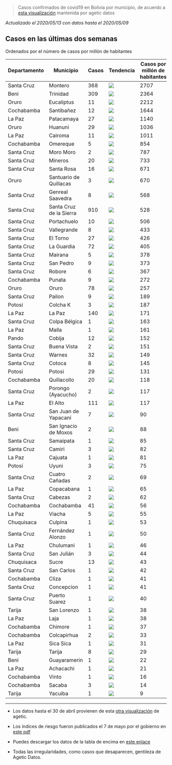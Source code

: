 > Casos confirmados de covid19 en Bolivia por municipio, de acuerdo a [esta visualización](https://datosagt2020.carto.com/builder/c1cdf57c-a007-4f3f-883a-c25ebdc50986/embed) mantenida por agetic datos

_Actualizado el 2020/05/13 con datos hasta el 2020/05/09_

## Casos en las últimas dos semanas

Ordenados por el número de casos por millón de habitantes

| Departamento   | Municipio               |   Casos | Tendencia                                      |   Casos por millón de habitantes |   Desde el 04-29 |   Recuperados |   Decesos |   Índice de riesgo |
|----------------|-------------------------|---------|------------------------------------------------|----------------------------------|------------------|---------------|-----------|--------------------|
| Santa Cruz     | Montero                 |     368 | <img src="plots/montero.png"/>                 |                             2707 |              221 |            11 |        11 |              0.361 |
| Beni           | Trinidad                |     309 | <img src="plots/trinidad.png"/>                |                             2364 |              243 |             0 |        23 |              0.239 |
| Oruro          | Eucaliptus              |      11 | <img src="plots/eucaliptus.png"/>              |                             2212 |                2 |             0 |         4 |              0.355 |
| Cochabamba     | Santibañez              |      12 | <img src="plots/santibañez.png"/>              |                             1644 |                0 |             8 |         0 |              0.419 |
| La Paz         | Patacamaya              |      27 | <img src="plots/patacamaya.png"/>              |                             1140 |                4 |             3 |         1 |              0.549 |
| Oruro          | Huanuni                 |      29 | <img src="plots/huanuni.png"/>                 |                             1036 |                9 |             4 |         0 |              0.637 |
| La Paz         | Cairoma                 |      11 | <img src="plots/cairoma.png"/>                 |                             1011 |               -1 |             1 |         0 |              0.522 |
| Cochabamba     | Omereque                |       5 | <img src="plots/omereque.png"/>                |                              854 |                0 |             4 |         0 |              0.612 |
| Santa Cruz     | Moro Moro               |       2 | <img src="plots/moro-moro.png"/>               |                              787 |                2 |             0 |         0 |              0.911 |
| Santa Cruz     | Mineros                 |      20 | <img src="plots/mineros.png"/>                 |                              733 |               19 |             0 |         0 |              0.702 |
| Santa Cruz     | Santa Rosa              |      16 | <img src="plots/santa-rosa.png"/>              |                              671 |                0 |             0 |         0 |              0.632 |
| Oruro          | Santuario de Quillacas  |       3 | <img src="plots/santuario-de-quillacas.png"/>  |                              670 |                0 |             2 |         0 |              0.639 |
| Santa Cruz     | Genreal Saavedra        |       8 | <img src="plots/genreal-saavedra.png"/>        |                              568 |                3 |             0 |         0 |              0.703 |
| Santa Cruz     | Santa Cruz de la Sierra |     910 | <img src="plots/santa-cruz-de-la-sierra.png"/> |                              528 |              549 |            48 |        38 |              0.655 |
| Santa Cruz     | Portachuelo             |      10 | <img src="plots/portachuelo.png"/>             |                              506 |                9 |             0 |         0 |              0.745 |
| Santa Cruz     | Vallegrande             |       8 | <img src="plots/vallegrande.png"/>             |                              433 |                0 |             4 |         0 |              0.675 |
| Santa Cruz     | El Torno                |      27 | <img src="plots/el-torno.png"/>                |                              426 |               23 |             0 |         0 |              0.684 |
| Santa Cruz     | La Guardia              |      72 | <img src="plots/la-guardia.png"/>              |                              405 |               38 |             0 |         3 |              0.661 |
| Santa Cruz     | Mairana                 |       5 | <img src="plots/mairana.png"/>                 |                              378 |                4 |             0 |         1 |              0.764 |
| Santa Cruz     | San Pedro               |       9 | <img src="plots/san-pedro.png"/>               |                              373 |                8 |             0 |         0 |              0.776 |
| Santa Cruz     | Robore                  |       6 | <img src="plots/robore.png"/>                  |                              367 |                1 |             3 |         1 |              0.695 |
| Cochabamba     | Punata                  |       9 | <img src="plots/punata.png"/>                  |                              272 |                0 |             0 |         1 |              0.724 |
| Oruro          | Oruro                   |      78 | <img src="plots/oruro.png"/>                   |                              257 |                8 |            22 |         5 |              0.713 |
| Santa Cruz     | Pailon                  |       9 | <img src="plots/pailon.png"/>                  |                              189 |                6 |             0 |         0 |              0.750 |
| Potosí         | Colcha K                |       3 | <img src="plots/colcha-k.png"/>                |                              187 |                0 |             0 |         0 |              0.818 |
| La Paz         | La Paz                  |     140 | <img src="plots/la-paz.png"/>                  |                              171 |               34 |            30 |         7 |              0.669 |
| Santa Cruz     | Colpa Bélgica           |       1 | <img src="plots/colpa-bélgica.png"/>           |                              163 |                1 |             0 |         0 |              0.922 |
| La Paz         | Malla                   |       1 | <img src="plots/malla.png"/>                   |                              161 |                0 |             0 |         0 |              0.732 |
| Pando          | Cobija                  |      12 | <img src="plots/cobija.png"/>                  |                              152 |                0 |             6 |         1 |              0.710 |
| Santa Cruz     | Buena Vista             |       2 | <img src="plots/buena-vista.png"/>             |                              151 |                1 |             0 |         0 |              0.761 |
| Santa Cruz     | Warnes                  |      32 | <img src="plots/warnes.png"/>                  |                              149 |               16 |             0 |         1 |              0.702 |
| Santa Cruz     | Cotoca                  |       8 | <img src="plots/cotoca.png"/>                  |                              145 |                1 |             0 |         0 |              0.693 |
| Potosí         | Potosi                  |      29 | <img src="plots/potosi.png"/>                  |                              131 |                7 |             2 |         1 |              0.811 |
| Cochabamba     | Quillacollo             |      20 | <img src="plots/quillacollo.png"/>             |                              118 |                2 |             0 |         1 |              0.714 |
| Santa Cruz     | Porongo (Ayacucho)      |       2 | <img src="plots/porongo-(ayacucho).png"/>      |                              117 |                1 |             1 |         0 |              0.707 |
| La Paz         | El Alto                 |     111 | <img src="plots/el-alto.png"/>                 |                              117 |               55 |            10 |         8 |              0.694 |
| Santa Cruz     | San Juan de Yapacaní    |       7 | <img src="plots/san-juan-de-yapacaní.png"/>    |                               90 |                7 |             0 |         0 |              0.896 |
| Beni           | San Ignacio de Moxos    |       2 | <img src="plots/san-ignacio-de-moxos.png"/>    |                               88 |                2 |             0 |         0 |              0.615 |
| Santa Cruz     | Samaipata               |       1 | <img src="plots/samaipata.png"/>               |                               85 |                1 |             0 |         0 |              0.916 |
| Santa Cruz     | Camiri                  |       3 | <img src="plots/camiri.png"/>                  |                               82 |                3 |             0 |         0 |              0.767 |
| La Paz         | Cajuata                 |       1 | <img src="plots/cajuata.png"/>                 |                               81 |                1 |             0 |         0 |              0.921 |
| Potosí         | Uyuni                   |       3 | <img src="plots/uyuni.png"/>                   |                               75 |                2 |             0 |         0 |              0.856 |
| Santa Cruz     | Cuatro Cañadas          |       2 | <img src="plots/cuatro-cañadas.png"/>          |                               69 |                2 |             0 |         1 |              0.927 |
| La Paz         | Copacabana              |       1 | <img src="plots/copacabana.png"/>              |                               65 |                0 |             1 |         0 |              0.743 |
| Santa Cruz     | Cabezas                 |       2 | <img src="plots/cabezas.png"/>                 |                               62 |                2 |             0 |         0 |              0.925 |
| Cochabamba     | Cochabamba              |      41 | <img src="plots/cochabamba.png"/>              |                               56 |               10 |            10 |         2 |              0.726 |
| La Paz         | Viacha                  |       5 | <img src="plots/viacha.png"/>                  |                               55 |                4 |             0 |         0 |              0.707 |
| Chuquisaca     | Culpina                 |       1 | <img src="plots/culpina.png"/>                 |                               53 |                1 |             0 |         0 |              0.932 |
| Santa Cruz     | Fernández Alonzo        |       1 | <img src="plots/fernández-alonzo.png"/>        |                               50 |                1 |             0 |         0 |              0.925 |
| La Paz         | Chulumani               |       1 | <img src="plots/chulumani.png"/>               |                               46 |                0 |             0 |         0 |              0.758 |
| Santa Cruz     | San Julián              |       3 | <img src="plots/san-julián.png"/>              |                               44 |                2 |             0 |         0 |              0.752 |
| Chuquisaca     | Sucre                   |      13 | <img src="plots/sucre.png"/>                   |                               43 |               10 |             1 |         1 |              0.898 |
| Santa Cruz     | San Carlos              |       1 | <img src="plots/san-carlos.png"/>              |                               42 |                0 |             1 |         0 |              0.772 |
| Cochabamba     | Cliza                   |       1 | <img src="plots/cliza.png"/>                   |                               41 |                0 |             0 |         1 |              0.702 |
| Santa Cruz     | Concepcion              |       1 | <img src="plots/concepcion.png"/>              |                               41 |                0 |             0 |         0 |              0.774 |
| Santa Cruz     | Puerto Suarez           |       1 | <img src="plots/puerto-suarez.png"/>           |                               40 |                1 |             0 |         0 |              0.924 |
| Tarija         | San Lorenzo             |       1 | <img src="plots/san-lorenzo.png"/>             |                               38 |                1 |             0 |         0 |              0.914 |
| La Paz         | Laja                    |       1 | <img src="plots/laja.png"/>                    |                               38 |                0 |             0 |         0 |              0.695 |
| Cochabamba     | Chimore                 |       1 | <img src="plots/chimore.png"/>                 |                               37 |                0 |             1 |         0 |              0.799 |
| Cochabamba     | Colcapirhua             |       2 | <img src="plots/colcapirhua.png"/>             |                               33 |                1 |             1 |         0 |              0.737 |
| La Paz         | Sica Sica               |       1 | <img src="plots/sica-sica.png"/>               |                               31 |                1 |             0 |         0 |              0.919 |
| Tarija         | Tarija                  |       8 | <img src="plots/tarija.png"/>                  |                               29 |                5 |             0 |         0 |              0.771 |
| Beni           | Guayaramerin            |       1 | <img src="plots/guayaramerin.png"/>            |                               22 |                1 |             0 |         0 |              0.620 |
| La Paz         | Achacachi               |       1 | <img src="plots/achacachi.png"/>               |                               21 |                1 |             0 |         0 |              0.756 |
| Cochabamba     | Vinto                   |       1 | <img src="plots/vinto.png"/>                   |                               16 |                1 |             0 |         0 |              0.738 |
| Cochabamba     | Sacaba                  |       3 | <img src="plots/sacaba.png"/>                  |                               14 |                1 |             1 |         1 |              0.738 |
| Tarija         | Yacuiba                 |       1 | <img src="plots/yacuiba.png"/>                 |                                9 |                1 |             0 |         1 |              0.892 |

---

- Los datos hasta el 30 de abril provienen de esta [otra visualización](https://juliael.carto.com/builder/c70fa175-3e6a-4955-8088-89048c6e6886/embed) de agetic.

- Los índices de riesgo fueron publicados el 7 de mayo por el gobierno en [este pdf](https://www.minsalud.gob.bo/images/Descarga/covid19/Indice_Riesgo_Municipal_070520.pdf)

- Puedes descargar los datos de la tabla de encima en [este enlace](https://raw.githubusercontent.com/mauforonda/casos-municipios/master/dashboard.csv)

- Todas las irregularidades, como casos que desaparecen, gentileza de Agetic Datos.